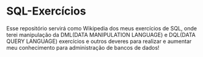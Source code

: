 # SQL-Exercícios
####
Esse repositório servirá como Wikipedia dos meus exercícios de SQL, onde terei manipulação da DML(DATA MANIPULATION LANGUAGE) e DQL(DATA QUERY LANGUAGE) exercícios e outros deveres para realizar e aumentar meu conhecimento para administração de bancos de dados!
